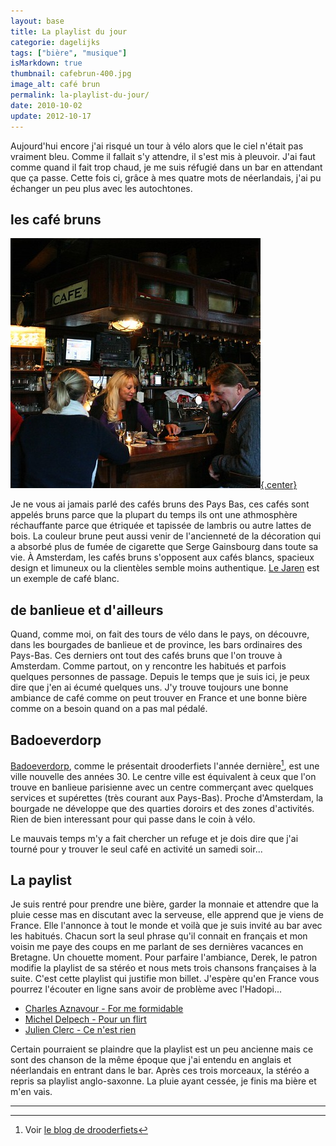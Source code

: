 ```yaml
---
layout: base
title: La playlist du jour
categorie: dagelijks
tags: ["bière", "musique"]
isMarkdown: true
thumbnail: cafebrun-400.jpg
image_alt: café brun
permalink: la-playlist-du-jour/
date: 2010-10-02
update: 2012-10-17
---
```


Aujourd'hui encore j'ai risqué un tour à vélo alors que le ciel n'était pas vraiment bleu. Comme il fallait s'y attendre, il s'est mis à pleuvoir. J'ai faut comme quand il fait trop chaud, je me suis réfugié dans un bar en attendant que ça passe. Cette fois ci, grâce à mes quatre mots de néerlandais, j'ai pu échanger un peu plus avec les autochtones.

<!--excerpt-->

## les café bruns 

[![Café brun à Breukelen deux clients et la patrone](cafebrun-400.jpg){.center}](http://www.flickr.com/photos/13274211@N00/3306652628/)

Je ne vous ai jamais parlé des cafés bruns des Pays Bas, ces cafés sont appelés bruns parce que la plupart du temps ils ont une athmosphère réchauffante parce que étriquée et tapissée de lambris ou autre lattes de bois. La couleur brune peut aussi venir de l'ancienneté de la décoration qui a absorbé plus de fumée de cigarette que Serge Gainsbourg dans toute sa vie. À Amsterdam, les cafés bruns s'opposent aux cafés blancs, spacieux design et limuneux ou la clientèles semble moins authentique. [Le Jaren](/la-reprise-du-jaren) est un exemple de café blanc. 

## de banlieue et d'ailleurs

Quand, comme moi, on fait des tours de vélo dans le pays, on découvre, dans les bourgades de banlieue et de province, les bars ordinaires des Pays-Bas. Ces derniers ont tout des cafés bruns que l'on trouve à Amsterdam. Comme partout, on y rencontre les habitués et parfois quelques personnes de passage. Depuis le temps que je suis ici, je peux dire que j'en ai écumé quelques uns. J'y trouve toujours une bonne ambiance de café comme on peut trouver en France et une bonne bière comme on a besoin quand on a pas mal pédalé.

## Badoeverdorp

[Badoeverdorp](http://fr.wikipedia.org/wiki/Badhoevedorp), comme le présentait drooderfiets l'année dernière[^1], est une ville nouvelle des années 30. Le centre ville est équivalent à ceux que l'on trouve en banlieue parisienne avec un centre commerçant avec quelques services et supérettes (très courant aux Pays-Bas). Proche d'Amsterdam, la bourgade ne développe que des quarties doroirs et des zones d'activités. Rien de bien interessant pour qui passe dans le coin à vélo.

Le mauvais temps m'y a fait chercher un refuge et je dois dire que j'ai tourné pour y trouver le seul café en activité un samedi soir...

## La paylist

Je suis rentré pour prendre une bière, garder la monnaie et attendre que la pluie cesse mas en discutant avec la serveuse, elle apprend que je viens de France. Elle l'annonce à tout le monde et voilà que je suis invité au bar avec les habitués. Chacun sort la seul phrase qu'il connait en français et mon voisin me paye des coups en me parlant de ses dernières vacances en Bretagne. Un chouette moment. Pour parfaire l'ambiance, Derek, le patron modifie la playlist de sa stéréo et nous mets trois chansons françaises à la suite. C'est cette playlist qui justifie mon billet. J'espère qu'en France vous pourrez l'écouter en ligne sans avoir de problème avec l'Hadopi...

* [Charles Aznavour - For me formidable](http://www.dailymotion.com/video/x41o8k_charles-aznavourfor-me-formidable_music)
* [Michel Delpech - Pour un flirt](http://www.dailymotion.com/video/xbn314_michel-delpech-pour-un-flirt_music)
* [Julien Clerc - Ce n'est rien](http://www.dailymotion.com/video/x2f40r_julien-clerc-ce-n-est-rien_music)

Certain pourraient se plaindre que la playlist est un peu ancienne mais ce sont des chanson de la même époque que j'ai entendu en anglais et néerlandais en entrant dans le bar. Après ces trois morceaux, la stéréo a repris sa playlist anglo-saxonne. La pluie ayant cessée, je finis ma bière et m'en vais.

---
[^1]: Voir [le blog de drooderfiets](https://pixelfed.social/p/drooderfiets/841268900171266894)